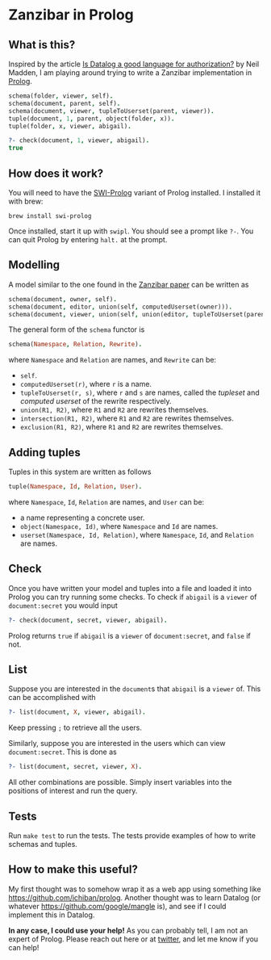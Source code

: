 # Zanzibar in Prolog

## What is this?

Inspired by the article [Is Datalog a good language for authorization?](https://neilmadden.blog/2022/02/19/is-datalog-a-good-language-for-authorization/) by Neil Madden, I am playing around trying to write a Zanzibar implementation in [Prolog](https://www.swi-prolog.org/).

```prolog
schema(folder, viewer, self).
schema(document, parent, self).
schema(document, viewer, tupleToUserset(parent, viewer)).
tuple(document, 1, parent, object(folder, x)).
tuple(folder, x, viewer, abigail).

?- check(document, 1, viewer, abigail).
true
```

## How does it work?

You will need to have the [SWI-Prolog](https://www.swi-prolog.org/) variant of Prolog installed. I installed it with brew:
```console
brew install swi-prolog
```

Once installed, start it up with `swipl`. You should see a prompt like `?-`. You can quit Prolog by entering `halt.` at the prompt.

## Modelling

A model similar to the one found in the [Zanzibar paper](https://storage.googleapis.com/pub-tools-public-publication-data/pdf/10683a8987dbf0c6d4edcafb9b4f05cc9de5974a.pdf) can be written as
```prolog
schema(document, owner, self).
schema(document, editor, union(self, computedUserset(owner))).
schema(document, viewer, union(self, union(editor, tupleToUserset(parent, viewer)))).
```

The general form of the `schema` functor is
```prolog
schema(Namespace, Relation, Rewrite).
```
where `Namespace` and `Relation` are names, and `Rewrite` can be:
- `self`.
- `computedUserset(r)`, where `r` is a name.
- `tupleToUserset(r, s)`, where `r` and `s` are names, called the _tupleset_ and _computed userset_ of the rewrite respectively.
- `union(R1, R2)`, where `R1` and `R2` are rewrites themselves.
- `intersection(R1, R2)`, where `R1` and `R2` are rewrites themselves.
- `exclusion(R1, R2)`, where `R1` and `R2` are rewrites themselves.

## Adding tuples

Tuples in this system are written as follows
```prolog
tuple(Namespace, Id, Relation, User).
```
where `Namespace`, `Id`, `Relation` are names, and `User` can be:
- a name representing a concrete user.
- `object(Namespace, Id)`, where `Namespace` and `Id` are names.
- `userset(Namespace, Id, Relation)`, where `Namespace`, `Id`, and `Relation` are names.

## Check

Once you have written your model and tuples into a file and loaded it into Prolog you can try running some checks. To check if `abigail` is a `viewer` of `document:secret` you would input
```prolog
?- check(document, secret, viewer, abigail).
```
Prolog returns `true` if `abigail` is a `viewer` of `document:secret`, and `false` if not.

## List

Suppose you are interested in the `document`s that `abigail` is a `viewer` of. This can be accomplished with
```prolog
?- list(document, X, viewer, abigail).
```
Keep pressing `;` to retrieve all the users.

Similarly, suppose you are interested in the users which can view `document:secret`. This is done as
```prolog
?- list(document, secret, viewer, X).
```

All other combinations are possible. Simply insert variables into the positions of interest and run the query.

## Tests

Run `make test` to run the tests. The tests provide examples of how to write schemas and tuples.

## How to make this useful?

My first thought was to somehow wrap it as a web app using something like https://github.com/ichiban/prolog. Another thought was to learn Datalog (or whatever https://github.com/google/mangle is), and see if I could implement this in Datalog.

**In any case, I could use your help!** As you can probably tell, I am not an expert of Prolog. Please reach out here or at [twitter](https://twitter.com/craigpastro), and let me know if you can help!
